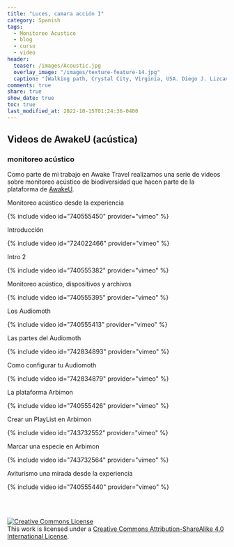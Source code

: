 ```yaml
---
title: "Luces, camara acción I"
category: Spanish
tags:   
  - Monitoreo Acustico
  - blog
  - curso
  - video
header:
  teaser: /images/Acoustic.jpg
  overlay_image: "/images/texture-feature-14.jpg"
  caption: "[Walking path, Crystal City, Virginia, USA. Diego J. Lizcano](https://www.instagram.com/walking_tapir/)"
comments: true
share: true
show_date: true
toc: true
last_modified_at: 2022-10-15T01:24:36-0400
---
```


## Videos de AwakeU (acústica)

### monitoreo acústico 

Como parte de mi trabajo en Awake Travel realizamos una serie de videos sobre monitoreo acústico de biodiversidad que hacen parte de la plataforma de [AwakeU](https://u.awake.travel/). 

Monitoreo acústico desde la experiencia

{% include video id="740555450" provider="vimeo" %}

Introducción

{% include video id="724022466" provider="vimeo" %}

Intro 2

{% include video id="740555382" provider="vimeo" %}

Monitoreo acústico, dispositivos y archivos

{% include video id="740555395" provider="vimeo" %}

Los Audiomoth

{% include video id="740555413" provider="vimeo" %}

Las partes del Audiomoth

{% include video id="742834893" provider="vimeo" %}

Como configurar tu Audiomoth

{% include video id="742834879" provider="vimeo" %}

La plataforma Arbimon

{% include video id="740555426" provider="vimeo" %}

Crear un PlayList en Arbimon

{% include video id="743732552" provider="vimeo" %}

Marcar una especie en Arbimon

{% include video id="743732564" provider="vimeo" %}

Aviturismo una mirada desde la experiencia 

{% include video id="740555440" provider="vimeo" %}


<p>   <br>
<br>
</p>

<a rel="license" href="http://creativecommons.org/licenses/by-sa/4.0/"><img alt="Creative Commons License" style="border-width:0" src="http://i.creativecommons.org/l/by-sa/4.0/88x31.png" /></a><br />This work is licensed under a <a rel="license" href="http://creativecommons.org/licenses/by-sa/4.0/">Creative Commons Attribution-ShareAlike 4.0 International License</a>.





